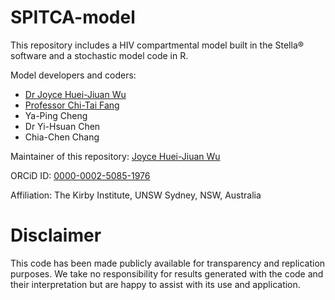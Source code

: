# SPITCA-model
This repository includes a HIV compartmental model built in the Stella® software and a stochastic model code in R.



Model developers and coders: 
- [Dr Joyce Huei-Jiuan Wu](https://github.com/ninowwss)
- [Professor Chi-Tai Fang](https://scholars.lib.ntu.edu.tw/cris/rp/rp06639)
- Ya-Ping Cheng
- Dr Yi-Hsuan Chen
- Chia-Chen Chang

Maintainer of this repository: [Joyce Huei-Jiuan Wu](https://github.com/ninowwss)

ORCiD ID: [0000-0002-5085-1976](https://orcid.org/my-orcid?orcid=0000-0002-5085-1976)


Affiliation: The Kirby Institute, UNSW Sydney, NSW, Australia

# Disclaimer
This code has been made publicly available for transparency and replication purposes. We take no responsibility for results generated with the code and their interpretation but are happy to assist with its use and application.


